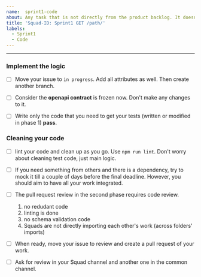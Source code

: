 ```yaml
---
name:  sprint1-code
about: Any task that is not directly from the product backlog. It doesn't have to be technical
title: 'Squad-ID: Sprint1 GET /path/'
labels:
  - Sprint1
  - Code
---
```


---

### Implement the logic

- [ ] Move your issue to `in progress`. Add all attributes as well. Then create another branch.

- [ ] Consider the **openapi contract** is frozen now. Don't make any changes to it.

- [ ] Write only the code that you need to get your tests (written or modified in phase 1) **pass**. 

### Cleaning your code

- [ ] lint your code and clean up as you go. Use `npm run lint`. Don't worry about cleaning test code, just main logic.

- [ ] If you need something from others and there is a dependency, try to mock it till a couple of days before the final deadline. However, you should aim to have all your work integrated. 

- [ ] The pull request review in the second phase requires code review.
    1.  no redudant code
    1.  linting is done
    1.  no schema validation code
    1.  Squads are not directly importing each other's work (across folders' imports)


- [ ]  When ready, move your issue to review and  create a pull request of your work. 
- [ ]  Ask for review in your Squad channel and another one in the common channel.